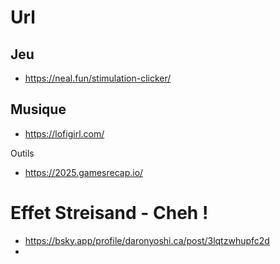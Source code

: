 # Url

## Jeu
- https://neal.fun/stimulation-clicker/

## Musique
- https://lofigirl.com/

Outils
- https://2025.gamesrecap.io/

# Effet Streisand - Cheh !
- https://bsky.app/profile/daronyoshi.ca/post/3lqtzwhupfc2d
- 